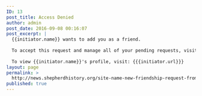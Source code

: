 ```yaml
---
ID: 13
post_title: Access Denied
author: admin
post_date: 2016-09-08 00:16:07
post_excerpt: |
  {{initiator.name}} wants to add you as a friend.
  
  To accept this request and manage all of your pending requests, visit: {{{friend-requests.url}}}
  
  To view {{initiator.name}}'s profile, visit: {{{initiator.url}}}
layout: page
permalink: >
  http://news.shepherdhistory.org/site-name-new-friendship-request-from-initiator-name/
published: true
---
```

<!-- Here be dragons.-->
